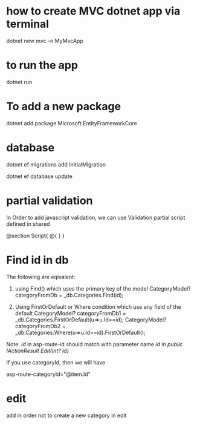# how to create MVC dotnet app via terminal

dotnet new mvc -n MyMvcApp

# to run the app

dotnet run

# To add a new package

dotnet add package Microsoft.EntityFrameworkCore

# database

dotnet ef migrations add InitialMigration

dotnet ef database update


# partial validation
In Order to add javascript validation, we can use Validation partial script defined in shared 


@section Script{
    @{
        <partial name="_ValidationScriptsPartial" />
    }
}

# Find id in db

The following are eqivalent:

1. using Find() which uses the primary key of the model
CategoryModel? categoryFromDb = _db.Categories.Find(id);

2. Using FirstOrDefault or Where condition which use any field of the default
CategoryModel? categoryFromDb1 = _db.Categories.FirstOrDefault(u=>u.Id==id);
CategoryModel? categoryFromDb2 = _db.Categories.Where(u=>u.Id==id).FirstOrDefault();


Note: *id* in asp-route-id should match with parameter name *id* in *public IActionResult Edit(int? id)*

If you use categoryId, then we will have

asp-route-categoryId="@item.Id" 

# edit

add *<input asp-for="Id" hidden />* in order not to create a new category in edit